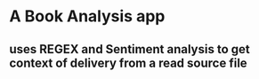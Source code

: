 # A Book Analysis app
## uses REGEX and Sentiment analysis to get context of delivery from a read source file